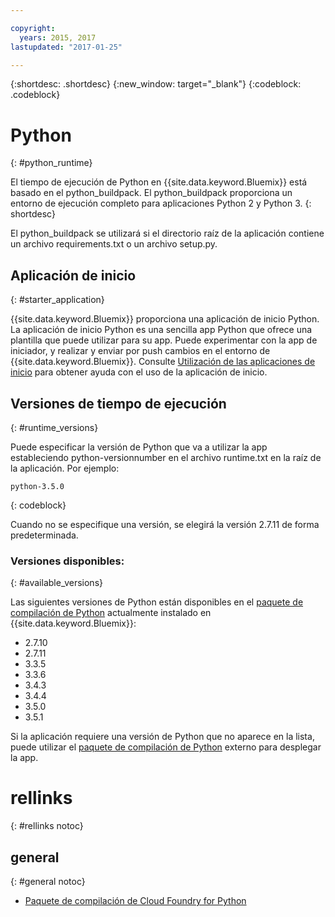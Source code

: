 ```yaml
---

copyright:
  years: 2015, 2017
lastupdated: "2017-01-25"

---
```


{:shortdesc: .shortdesc}
{:new_window: target="_blank"}
{:codeblock: .codeblock}

# Python
{: #python_runtime}

El tiempo de ejecución de Python en {{site.data.keyword.Bluemix}} está basado en el python_buildpack.
El python_buildpack proporciona un entorno de ejecución completo para aplicaciones Python 2 y Python 3.
{: shortdesc}

El python_buildpack se utilizará si el directorio raíz de la aplicación contiene un archivo requirements.txt o un archivo setup.py.

## Aplicación de inicio
{: #starter_application}

{{site.data.keyword.Bluemix}} proporciona una aplicación de inicio Python.  La aplicación de inicio Python es una sencilla app Python que ofrece una plantilla que puede utilizar para su app. Puede experimentar con la app de iniciador, y realizar y enviar por push cambios en el entorno de {{site.data.keyword.Bluemix}}.  Consulte [Utilización de las aplicaciones de inicio](/docs/cfapps/starter_app_usage.html) para obtener ayuda con el uso de la aplicación de inicio.

## Versiones de tiempo de ejecución
{: #runtime_versions}

Puede especificar la versión de Python que va a utilizar la app estableciendo python-versionnumber en el archivo runtime.txt en la raíz de la aplicación. Por ejemplo:

```
python-3.5.0
```
{: codeblock}

Cuando no se especifique una versión, se elegirá la versión 2.7.11 de forma predeterminada.

### Versiones disponibles:
{: #available_versions}

Las siguientes versiones de Python están disponibles en el
[paquete de compilación de Python](https://github.com/cloudfoundry/python-buildpack/releases/tag/v1.5.5)
actualmente instalado en {{site.data.keyword.Bluemix}}:

* 2.7.10
* 2.7.11
* 3.3.5
* 3.3.6
* 3.4.3
* 3.4.4
* 3.5.0
* 3.5.1

Si la aplicación requiere una versión de Python que no aparece en la lista,
puede utilizar el
[paquete de compilación de Python](https://github.com/cloudfoundry/python-buildpack) externo para
desplegar la app.

# rellinks
{: #rellinks notoc}
## general
{: #general notoc}
* [Paquete de compilación de Cloud Foundry for Python](https://github.com/cloudfoundry/python-buildpack)
